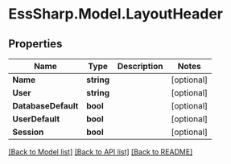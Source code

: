 # EssSharp.Model.LayoutHeader

## Properties

Name | Type | Description | Notes
------------ | ------------- | ------------- | -------------
**Name** | **string** |  | [optional] 
**User** | **string** |  | [optional] 
**DatabaseDefault** | **bool** |  | [optional] 
**UserDefault** | **bool** |  | [optional] 
**Session** | **bool** |  | [optional] 

[[Back to Model list]](../README.md#documentation-for-models) [[Back to API list]](../README.md#documentation-for-api-endpoints) [[Back to README]](../README.md)

